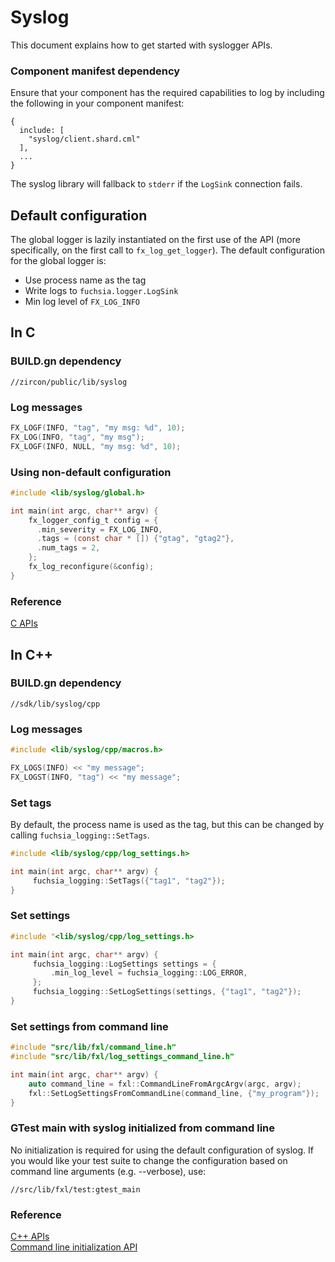 # Syslog

This document explains how to get started with syslogger APIs.

### Component manifest dependency

Ensure that your component has the required capabilities to log by including the
following in your component manifest:

```json5
{
  include: [
    "syslog/client.shard.cml"
  ],
  ...
}
```

The syslog library will fallback to `stderr` if the `LogSink` connection fails.

## Default configuration

The global logger is lazily instantiated on the first use of the API (more
specifically, on the first call to `fx_log_get_logger`). The default
configuration for the global logger is:

- Use process name as the tag
- Write logs to `fuchsia.logger.LogSink`
- Min log level of `FX_LOG_INFO`

## In C

### BUILD.gn dependency

```gn
//zircon/public/lib/syslog
```

### Log messages

```C
FX_LOGF(INFO, "tag", "my msg: %d", 10);
FX_LOG(INFO, "tag", "my msg");
FX_LOGF(INFO, NULL, "my msg: %d", 10);
```

### Using non-default configuration

```C
#include <lib/syslog/global.h>

int main(int argc, char** argv) {
    fx_logger_config_t config = {
      .min_severity = FX_LOG_INFO,
      .tags = (const char * []) {"gtag", "gtag2"},
      .num_tags = 2,
    };
    fx_log_reconfigure(&config);
}
```

### Reference

[C APIs](/zircon/system/ulib/syslog/include/lib/syslog/global.h)

## In C++

### BUILD.gn dependency

```gn
//sdk/lib/syslog/cpp
```

### Log messages

```C++
#include <lib/syslog/cpp/macros.h>

FX_LOGS(INFO) << "my message";
FX_LOGST(INFO, "tag") << "my message";
```

### Set tags

By default, the process name is used as the tag, but this can be changed by
calling `fuchsia_logging::SetTags`.

```C++
#include <lib/syslog/cpp/log_settings.h>

int main(int argc, char** argv) {
     fuchsia_logging::SetTags({"tag1", "tag2"});
}
```

### Set settings

```C++
#include "<lib/syslog/cpp/log_settings.h>

int main(int argc, char** argv) {
     fuchsia_logging::LogSettings settings = {
         .min_log_level = fuchsia_logging::LOG_ERROR,
     };
     fuchsia_logging::SetLogSettings(settings, {"tag1", "tag2"});
}
```

### Set settings from command line

```C++
#include "src/lib/fxl/command_line.h"
#include "src/lib/fxl/log_settings_command_line.h"

int main(int argc, char** argv) {
    auto command_line = fxl::CommandLineFromArgcArgv(argc, argv);
    fxl::SetLogSettingsFromCommandLine(command_line, {"my_program"});
}
```

### GTest main with syslog initialized from command line

No initialization is required for using the default configuration of
syslog. If you would like your test suite to change the configuration
based on command line arguments (e.g. --verbose), use:

```gn
//src/lib/fxl/test:gtest_main
```

### Reference

[C++ APIs](/sdk/lib/syslog/cpp/macros.h)
<br/>
[Command line initialization API](/src/lib/fxl/log_settings_command_line.h)
